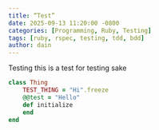```yaml
---
title: “Test”
date: 2025-09-13 11:20:00 -0800
categories: [Programming, Ruby, Testing]
tags: [ruby, rspec, testing, tdd, bdd]
author: dain
---
```


Testing this is a test for testing sake

```ruby
class Thing
	TEST_THING = "Hi".freeze
	@@test = "Hello"
	def initialize
	end
end
```